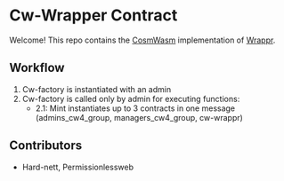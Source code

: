 # Cw-Wrapper Contract

Welcome! This repo contains the [CosmWasm](https://cosmwasm.com/) implementation of [Wrappr](https://www.wrappr.wtf/).

## Workflow

1. Cw-factory is instantiated with an admin
2. Cw-factory is called only by admin for executing functions:
    - 2.1: Mint instantiates up to 3 contracts in one message (admins_cw4_group, managers_cw4_group, cw-wrappr)

## Contributors
- Hard-nett, Permissionlessweb

